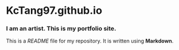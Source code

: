 # KcTang97.github.io

### I am an artist. This is my portfolio site.

This is a *README* file for my repository. It is written using **Markdown**.
